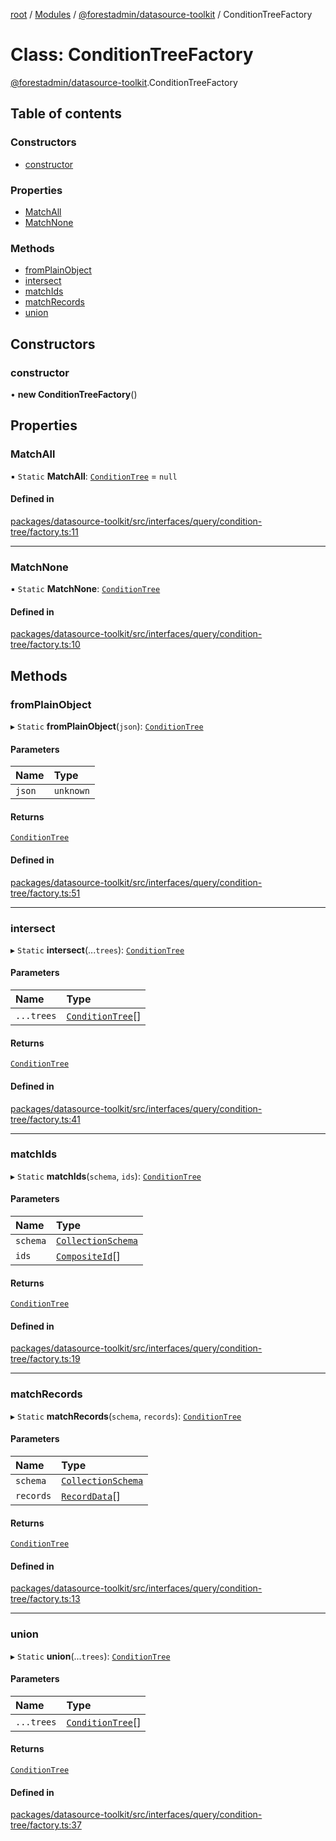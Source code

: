 [root](../README.md) / [Modules](../modules.md) / [@forestadmin/datasource-toolkit](../modules/forestadmin_datasource_toolkit.md) / ConditionTreeFactory

# Class: ConditionTreeFactory

[@forestadmin/datasource-toolkit](../modules/forestadmin_datasource_toolkit.md).ConditionTreeFactory

## Table of contents

### Constructors

- [constructor](forestadmin_datasource_toolkit.ConditionTreeFactory.md#constructor)

### Properties

- [MatchAll](forestadmin_datasource_toolkit.ConditionTreeFactory.md#matchall)
- [MatchNone](forestadmin_datasource_toolkit.ConditionTreeFactory.md#matchnone)

### Methods

- [fromPlainObject](forestadmin_datasource_toolkit.ConditionTreeFactory.md#fromplainobject)
- [intersect](forestadmin_datasource_toolkit.ConditionTreeFactory.md#intersect)
- [matchIds](forestadmin_datasource_toolkit.ConditionTreeFactory.md#matchids)
- [matchRecords](forestadmin_datasource_toolkit.ConditionTreeFactory.md#matchrecords)
- [union](forestadmin_datasource_toolkit.ConditionTreeFactory.md#union)

## Constructors

### constructor

• **new ConditionTreeFactory**()

## Properties

### MatchAll

▪ `Static` **MatchAll**: [`ConditionTree`](forestadmin_datasource_toolkit.ConditionTree.md) = `null`

#### Defined in

[packages/datasource-toolkit/src/interfaces/query/condition-tree/factory.ts:11](https://github.com/ForestAdmin/agent-nodejs/blob/fba2435/packages/datasource-toolkit/src/interfaces/query/condition-tree/factory.ts#L11)

___

### MatchNone

▪ `Static` **MatchNone**: [`ConditionTree`](forestadmin_datasource_toolkit.ConditionTree.md)

#### Defined in

[packages/datasource-toolkit/src/interfaces/query/condition-tree/factory.ts:10](https://github.com/ForestAdmin/agent-nodejs/blob/fba2435/packages/datasource-toolkit/src/interfaces/query/condition-tree/factory.ts#L10)

## Methods

### fromPlainObject

▸ `Static` **fromPlainObject**(`json`): [`ConditionTree`](forestadmin_datasource_toolkit.ConditionTree.md)

#### Parameters

| Name | Type |
| :------ | :------ |
| `json` | `unknown` |

#### Returns

[`ConditionTree`](forestadmin_datasource_toolkit.ConditionTree.md)

#### Defined in

[packages/datasource-toolkit/src/interfaces/query/condition-tree/factory.ts:51](https://github.com/ForestAdmin/agent-nodejs/blob/fba2435/packages/datasource-toolkit/src/interfaces/query/condition-tree/factory.ts#L51)

___

### intersect

▸ `Static` **intersect**(...`trees`): [`ConditionTree`](forestadmin_datasource_toolkit.ConditionTree.md)

#### Parameters

| Name | Type |
| :------ | :------ |
| `...trees` | [`ConditionTree`](forestadmin_datasource_toolkit.ConditionTree.md)[] |

#### Returns

[`ConditionTree`](forestadmin_datasource_toolkit.ConditionTree.md)

#### Defined in

[packages/datasource-toolkit/src/interfaces/query/condition-tree/factory.ts:41](https://github.com/ForestAdmin/agent-nodejs/blob/fba2435/packages/datasource-toolkit/src/interfaces/query/condition-tree/factory.ts#L41)

___

### matchIds

▸ `Static` **matchIds**(`schema`, `ids`): [`ConditionTree`](forestadmin_datasource_toolkit.ConditionTree.md)

#### Parameters

| Name | Type |
| :------ | :------ |
| `schema` | [`CollectionSchema`](../modules/forestadmin_datasource_toolkit.md#collectionschema) |
| `ids` | [`CompositeId`](../modules/forestadmin_datasource_toolkit.md#compositeid)[] |

#### Returns

[`ConditionTree`](forestadmin_datasource_toolkit.ConditionTree.md)

#### Defined in

[packages/datasource-toolkit/src/interfaces/query/condition-tree/factory.ts:19](https://github.com/ForestAdmin/agent-nodejs/blob/fba2435/packages/datasource-toolkit/src/interfaces/query/condition-tree/factory.ts#L19)

___

### matchRecords

▸ `Static` **matchRecords**(`schema`, `records`): [`ConditionTree`](forestadmin_datasource_toolkit.ConditionTree.md)

#### Parameters

| Name | Type |
| :------ | :------ |
| `schema` | [`CollectionSchema`](../modules/forestadmin_datasource_toolkit.md#collectionschema) |
| `records` | [`RecordData`](../modules/forestadmin_datasource_toolkit.md#recorddata)[] |

#### Returns

[`ConditionTree`](forestadmin_datasource_toolkit.ConditionTree.md)

#### Defined in

[packages/datasource-toolkit/src/interfaces/query/condition-tree/factory.ts:13](https://github.com/ForestAdmin/agent-nodejs/blob/fba2435/packages/datasource-toolkit/src/interfaces/query/condition-tree/factory.ts#L13)

___

### union

▸ `Static` **union**(...`trees`): [`ConditionTree`](forestadmin_datasource_toolkit.ConditionTree.md)

#### Parameters

| Name | Type |
| :------ | :------ |
| `...trees` | [`ConditionTree`](forestadmin_datasource_toolkit.ConditionTree.md)[] |

#### Returns

[`ConditionTree`](forestadmin_datasource_toolkit.ConditionTree.md)

#### Defined in

[packages/datasource-toolkit/src/interfaces/query/condition-tree/factory.ts:37](https://github.com/ForestAdmin/agent-nodejs/blob/fba2435/packages/datasource-toolkit/src/interfaces/query/condition-tree/factory.ts#L37)
